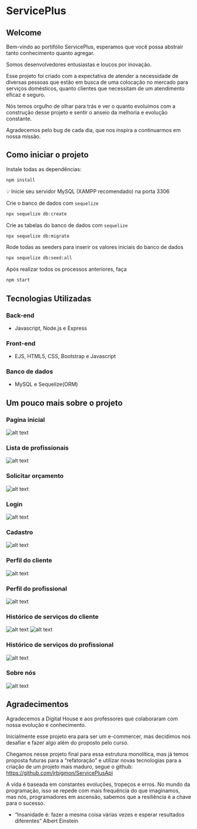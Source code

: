# ServicePlus
## Welcome
Bem-vindo ao portifólio ServicePlus, esperamos que você possa abstrair tanto conhecimento quanto agregar. 

Somos desenvolvedores entusiastas e loucos por inovação. 

Esse projeto foi criado com a expectativa de atender a necessidade de diversas pessoas que estão em busca de uma colocação no mercado para serviços domésticos, quanto 
clientes que necessitam de um atendimento eficaz e seguro. 

Nós temos orgulho de olhar para trás e ver o quanto evoluímos com a construção desse projeto e sentir o anseio da melhoria e evolução constante. 

Agradecemos pelo bug de cada dia, que nos inspira a continuarmos em nossa missão. 

## Como iniciar o projeto

Instale todas as dependências:
````bash
npm install
````
💡 Inicie seu servidor MySQL (XAMPP recomendado) na porta 3306 

Crie o banco de dados com `sequelize`
````bash
npx sequelize db:create
````
Crie as tabelas do banco de dados com `sequelize`
````bash
npx sequelize db:migrate
````
Rode todas as seeders para inserir os valores iniciais do banco de dados
````bash
npx sequelize db:seed:all
````
Após realizar todos os processos anteriores, faça
````bash
npm start
````
## Tecnologias Utilizadas
### Back-end
- Javascript, Node.js e Express
### Front-end
- EJS, HTML5, CSS, Bootstrap e Javascript
### Banco de dados
- MySQL e Sequelize(ORM)

## Um pouco mais sobre o projeto
### Pagina inicial
![alt text](./public/img/imgReadme/home-page.PNG)

### Lista de profissionais
![alt text](./public/img/imgReadme/search-professionals-page.PNG)

### Solicitar orçamento
![alt text](./public/img/imgReadme/budget-page.PNG)

### Login
![alt text](./public/img/imgReadme/login-page.PNG)

### Cadastro 
![alt text](./public//img/imgReadme/register-page.PNG)

### Perfil do cliente 
![alt text](./public//img/imgReadme/profile-client-page.PNG)

### Perfil do profissional
![alt text](./public/img/imgReadme/profile-professional-page.PNG)

### Histórico de serviços do cliente
![alt text](./public/img/imgReadme/history-services-client-page.PNG)
![alt text](./public/img/imgReadme/history-services-with-filter-client-page.PNG)

### Histórico de serviços do profissional
![alt text](./public/img/imgReadme/history-services-professional-page.PNG)

### Sobre nós
![alt text](./public/img/imgReadme/about-page.PNG)

## Agradecimentos
Agradecemos a Digital House e aos professores que colaboraram com nossa evolução e conhecimento. 

Inicialmente esse projeto era para ser um e-commercer, mas decidimos nos desafiar e fazer algo além do proposto pelo curso. 

Chegamos nesse projeto final para essa estrutura monolítica, mas já temos proposta futuras para a “refatoração” e utilizar novas tecnologias para a criação de um projeto mais maduro, segue o github: https://github.com/jrbigmon/ServicePlusApi  

A vida é baseada em constantes evoluções, tropeços e erros. No mundo da programação, isso se repede com mais frequência do que imaginamos, mas nós, programadores em ascensão, sabemos que a resiliência é a chave para o sucesso. 

- “Insanidade é: fazer a mesma coisa várias vezes e esperar resultados diferentes” 
Albert Einstein 

